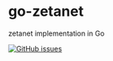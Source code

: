 # go-zetanet
zetanet implementation in Go

[![GitHub issues](https://img.shields.io/github/issues/Skipjack-Corporation/go-zetanet?label=made%20by%20Zetanet%20&logoColor=green)](https://github.com/Skipjack-Corporation/go-zetanet)
